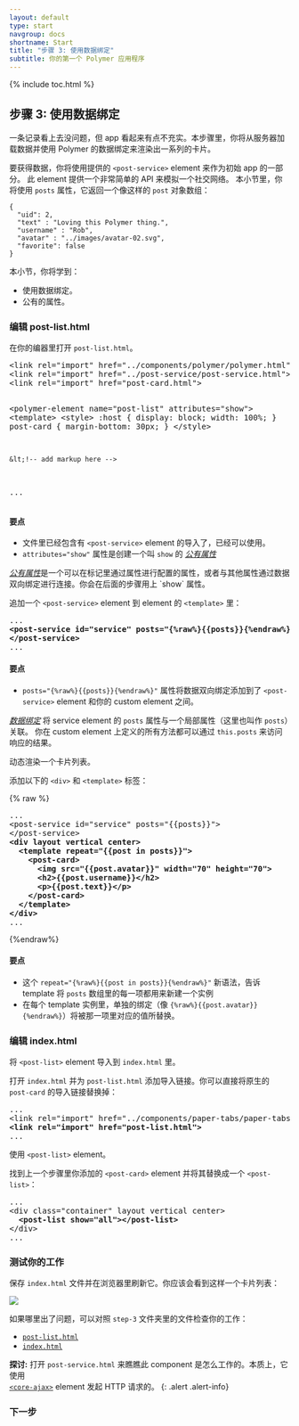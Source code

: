 ```yaml
---
layout: default
type: start
navgroup: docs
shortname: Start
title: "步骤 3: 使用数据绑定"
subtitle: 你的第一个 Polymer 应用程序
---
```


<link rel="import" href="/elements/side-by-side.html">

<link rel="stylesheet" href="tutorial.css">


{% include toc.html %}


## 步骤 3: 使用数据绑定

一条记录看上去没问题，但 app 看起来有点不充实。本步骤里，你将从服务器加载数据并使用 Polymer 的数据绑定来渲染出一系列的卡片。

要获得数据，你将使用提供的 `<post-service>` element 来作为初始 app 的一部分。
此 element 提供一个非常简单的 API 来模拟一个社交网络。
本小节里，你将使用 `posts` 属性，它返回一个像这样的 `post` 对象数组：

    {
      "uid": 2,
      "text" : "Loving this Polymer thing.",
      "username" : "Rob",
      "avatar" : "../images/avatar-02.svg",
      "favorite": false
    }

本小节，你将学到：

-   使用数据绑定。
-   公有的属性。

### 编辑 post-list.html

在你的编器里打开 `post-list.html`。

<side-by-side>
<pre>
&lt;link rel="import" href="../components/polymer/polymer.html">
&lt;link rel="import" href="../post-service/post-service.html">
&lt;link rel="import" href="post-card.html">

&lt;polymer-element name="post-list" attributes="show">
  &lt;template>
    &lt;style>
    :host {
      display: block;
      width: 100%;
    }
    post-card {
      margin-bottom: 30px;
    }
    &lt;/style>

    &lt;!-- add markup here -->
...
</pre>
  <aside>
    <h4>要点</h4>
    <ul>
      <li>文件里已经包含有 <code>&lt;post-service&gt;</code>
      element 的导入了，已经可以使用。</li>
      <li> <code>attributes="show"</code> 属性是创建一个叫 <code>show</code> 的
      <a href="/docs/polymer/polymer.html#published-properties">
      <em>公有属性</em></a>
      </li>
    </ul>
  </aside>
</side-by-side>


<a href="/docs/polymer/polymer.html#published-properties">
<em>公有属性</em></a>是一个可以在标记里通过属性进行配置的属性，或者与其他属性通过数据双向绑定进行连接。你会在后面的步骤用上 `show` 属性。

<div class="divider" layout horizontal center center-justified>
  <core-icon icon="polymer"></core-icon>
</div>

追加一个 `<post-service>` element 到 element 的 `<template>` 里：

<side-by-side>
<pre>
...
<strong class="highlight nocode">&lt;post-service id="service" posts="{%raw%}{{posts}}{%endraw%}">
&lt;/post-service></strong>
...
</pre>
  <aside>
  <h4>要点</h4>
    <ul>
      <li>
        <code>posts="{%raw%}{{posts}}{%endraw%}"</code> 属性将数据双向绑定添加到了 <code>&lt;post-service&gt;</code> element 和你的 custom element 之间。
      </li>
    </ul>
  </aside>
</side-by-side>

[_数据绑定_](/docs/polymer/databinding.html) 将 service element 的 `posts` 属性与一个局部属性（这里也叫作 `posts`）关联。
你在 custom element 上定义的所有方法都可以通过 `this.posts` 来访问响应的结果。

<div class="divider" layout horizontal center center-justified>
  <core-icon icon="polymer"></core-icon>
</div>

动态渲染一个卡片列表。

添加以下的 `<div>` 和 `<template>` 标签：

<side-by-side>
{% raw %}
<pre>
...
&lt;post-service id="service" posts="{{posts}}">
&lt;/post-service>
<strong class="highlight nocode">&lt;div layout vertical center>
  &lt;template repeat="{{post in posts}}">
    &lt;post-card>
      &lt;img src="{{post.avatar}}" width="70" height="70">
      &lt;h2>{{post.username}}&lt;/h2>
      &lt;p>{{post.text}}&lt;/p>
    &lt;/post-card>
  &lt;/template>
&lt;/div></strong>
...
</pre>
{%endraw%}
<aside>
 <h4>要点</h4>

 <ul>
   <li>这个 <code>repeat="{%raw%}{{post in posts}}{%endraw%}"</code> 新语法，告诉 template 将 <code>posts</code> 数组里的每一项都用来新建一个实例</li>
   <li>在每个 template 实例里，单独的绑定（像 <code>{%raw%}{{post.avatar}}{%endraw%}</code>）将被那一项里对应的值所替换。</li>
 </ul>
</aside>
</side-by-side>


### 编辑 index.html

将 `<post-list>` element 导入到 `index.html` 里。

打开 `index.html` 并为 `post-list.html` 添加导入链接。你可以直接将原生的 `post-card` 的导入链接替换掉：

<pre>
...
&lt;link rel="import" href="../components/paper-tabs/paper-tabs.html">
<strong class="highlight nocode">&lt;link rel="import" href="post-list.html"></strong>
...
</pre>

<div class="divider" layout horizontal center center-justified>
  <core-icon icon="polymer"></core-icon>
</div>

使用 `<post-list>` element。

找到上一个步骤里你添加的 `<post-card>` element 并将其替换成一个 `<post-list>`：

<pre>
...
&lt;div class="container" layout vertical center&gt;
  <strong class="highlight nocode">&lt;post-list show="all"&gt;&lt;/post-list&gt;</strong>
&lt;/div>
...
</pre>

### 测试你的工作

保存 `index.html` 文件并在浏览器里刷新它。你应该会看到这样一个卡片列表：

<div layout vertical center>
  <img class="sample" src="/images/tutorial/step-3.png">
</div>

如果哪里出了问题，可以对照 `step-3` 文件夹里的文件检查你的工作：

-   [`post-list.html`](https://github.com/Polymer/polymer-tutorial/blob/master/step-3/post-list.html)
-   [`index.html`](https://github.com/Polymer/polymer-tutorial/blob/master/step-3/index.html)

**探讨:** 打开 `post-service.html` 来瞧瞧此 component 是怎么工作的。本质上，它使用 <code>
<a href="/docs/elements/core-elements.html#core-ajax">&lt;core-ajax&gt;</a></code> element 发起 HTTP 请求的。
{: .alert .alert-info}

### 下一步

<a href="/docs/start/tutorial/step-4.html">
  <paper-button icon="arrow-forward" label="步骤 4: 画龙点睛" raisedButton></paper-button>
</a>

